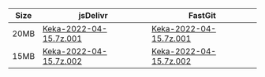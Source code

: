 |    Size   |     jsDelivr  | FastGit |
|  ---  |  ---  |  ---  |
| 20MB | [Keka-2022-04-15.7z.001](https://cdn.jsdelivr.net/gh/appleians/Keka@main/Keka-2022-04-15.7z.001) | [Keka-2022-04-15.7z.001](https://raw.fastgit.org/appleians/Keka/main/Keka-2022-04-15.7z.001) |
| 15MB | [Keka-2022-04-15.7z.002](https://cdn.jsdelivr.net/gh/appleians/Keka@main/Keka-2022-04-15.7z.002) | [Keka-2022-04-15.7z.002](https://raw.fastgit.org/appleians/Keka/main/Keka-2022-04-15.7z.002) |
